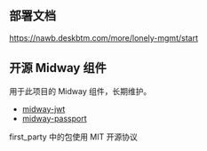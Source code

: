 ## 部署文档

https://nawb.deskbtm.com/more/lonely-mgmt/start

## 开源 Midway 组件

用于此项目的 Midway 组件，长期维护。

- [midway-jwt](./packages/midway-jwt/README.md)
- [midway-passport](./packages/midway-passport/README.md)

first_party 中的包使用 MIT 开源协议
